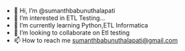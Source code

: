 - 👋 Hi, I’m @sumanthbabunuthalapati
- 👀 I’m interested in ETL Testing...
- 🌱 I’m currently learning Python,ETL Informatica
- 💞️ I’m looking to collaborate on Etl testing
- 📫 How to reach me sumanthbabunuthalapati@gmail.com

<!---
sumanthbabunuthalapati/sumanthbabunuthalapati is a ✨ special ✨ repository because its `README.md` (this file) appears on your GitHub profile.
You can click the Preview link to take a look at your changes.
--->
